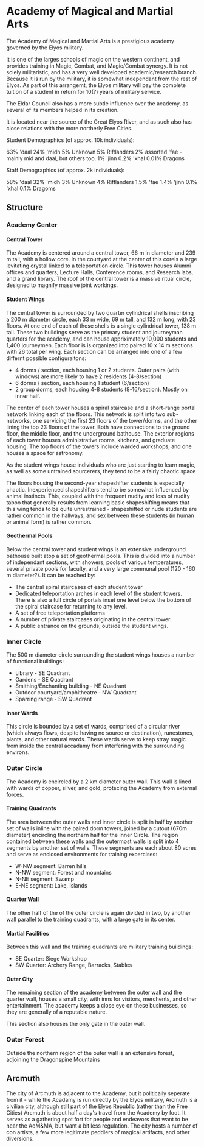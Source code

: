 # Academy of Magical and Martial Arts

The Academy of Magical and Martial Arts is a prestigious academy governed by the Elyos military.

It is one of the larges schools of magic on the western continent, and provides training in Magic, Combat, and Magic/Combat synergy. 
It is not solely militaristic, and has a very well developed academic/research branch.
Because it is run by the military, it is somewhat independant from the rest of Elyos. 
As part of this arrangemt, the Elyos military will pay the complete tuition of a student in return for 10(?) years of military service.

The Eldar Council also has a more subtle influence over the academy, as several of its members helped in its creation.

It is located near the source of the Great Elyos River, and as such also has close relations with the more northerly Free Cities.


Student Demographics (of approx. 10k individuals):

63% 'daal
24% 'midh
5% Unknown
5% Riftlanders
2% assorted 'fae - mainly mid and daal, but others too.
1% 'jinn
0.2% 'xhal
0.01% Dragons

Staff Demographics (of approx. 2k individuals): 

58% 'daal
32% 'midh
3% Unknown
4% Riftlanders
1.5% 'fae
1.4% 'jinn
0.1% 'xhal
0.1% Dragoms 

## Structure

### Academy Center

#### Central Tower

The Academy is centered around a central tower, 66 m in diameter and 239 m tall, with a hollow core. In the courtyard at the center of this coreis a large levitating crystal linked to a teleportation circle.
This tower houses Alumni offices and quarters, Lecture Halls, Conference rooms, and Research labs, and a grand library. The roof of the central tower is a massive ritual circle, designed to magnify massive joint workings.

#### Student Wings

The central tower is surrounded by two quarter cylindrical shells inscribing a 200 m diameter circle, each 33 m wide, 69 m tall, and 132 m long, with 23 floors. 
At one end of each of these shells is a single cylindrical tower, 138 m tall.
These two buildings serve as the primary student and journeyman quarters for the academy, and can house appriximately 10,000 students and 1,400 journeymen.
Each floor is is organized into paired 10 x 14 m sections with 26 total per wing. Each section can be arranged into one of a few differnt possible configuraitons:

 - 4 dorms / section, each housing 1 or 2 students. Outer pairs (with windows) are more likely to have 2 residents (4-8/section)
 - 6 dorms / section, each housing 1 student (6/section)
 - 2 group dorms, each housing 4-8 students (8-16/section). Mostly on inner half.
 
The center of each tower houses a spiral staircase and a short-range portal network linking each of the floors. This network is split into two sub-networks, one servicing the first 23 floors of the tower/dorms, 
and the other lining the top 23 floors of the tower. Both have connections to the ground floor, the middle floor, and the underground bathouse.
The exterior regions of each tower houses administrative rooms, kitchens, and graduate housing. The top floors of the towers include warded workshops, and one houses a space for astronomy.

As the student wings house individuals who are just starting to learn magic, as well as some untrained sourcerers, they tend to be a fairly chaotic space

The floors housing the second-year shapeshifter students is especially chaotic. Inexperienced shapeshifters tend to be somewhat
influenced by animal instincts. This, coupled with the frequent nudity and loss of nudity taboo that generally results from learning basic
shapeshifting means that this wing tends to be quite unrestrained - shapeshifted or nude students are rather common in the hallways, and
sex between these students (in human or animal form) is rather common.

#### Geothermal Pools

Below the central tower and student wings is an extensive underground bathouse built atop a set of geothermal pools.
This is divided into a number of independant sections, with showers, pools of various temperatures, several private pools for faculty, and a very large communal pool (120 - 160 m diameter?).
It can be reached by:
 - The central spiral staircases of each student tower
 - Dedicated teleportation arches in each level of the student towers. There is also a full circle of portals inset one level below the bottom of the spiral staircase for returning to any level.
 - A set of free teleportation platforms
 - A number of private staircases originating in the central tower.
 - A public entrance on the grounds, outside the student wings.

### Inner Circle

The 500 m diameter circle surrounding the student wings houses a number of functional buildings: 

 - Library - SE Quadrant
 - Gardens - SE Quadrant
 - Smithing/Enchanting building - NE Quadrant
 - Outdoor courtyard/amphitheatre - NW Quadrant
 - Sparring range - SW Quadrant
 
#### Inner Wards

This circle is bounded by a set of wards, comprised of a circular river (which always flows, despite having no source or destination), runestones, plants, and other natural wards. 
These wards serve to keep stray magic from inside the central accadamy from interfering with the surrounding environs.

### Outer Circle

The Academy is encircled by a 2 km diameter outer wall. This wall is lined with wards of copper, silver, and gold, protecing the Academy from external forces.

#### Training Quadrants

The area between the outer walls and inner circle is split in half by another set of walls inline with the paired dorm towers, joined by a cutout (670m diameter) encircling the northern half for the Inner Circle.
The region contained between these walls and the outermost walls is split into 4 segments by another set of walls. These segments are each about 80 acres and serve as enclosed environments for training excercises:
 - W-NW segment: Barren hills
 - N-NW segment: Forest and mountains
 - N-NE segment: Swamp
 - E-NE segment: Lake, Islands

#### Quarter Wall

The other half of the of the outer circle is again divided in two, by another wall parallel to the training quadrants, with a large gate in its center. 

#### Martial Facilities

Between this wall and the training quadrants are military training buildings:
 - SE Quarter: Siege Workshop
 - SW Quarter: Archery Range, Barracks, Stables

#### Outer City

The remaining section of the academy between the outer wall and the quarter wall, houses a small city, with inns for visitors, merchents, and other entertainment. 
The academy keeps a close eye on these businesses, so they are generally of a reputable nature.

This section also houses the only gate in the outer wall.

### Outer Forest

Outside the northern region of the outer wall is an extensive forest, adjoining the Dragonspine Mountains


## Arcmuth

The city of Arcmuth is adjacent to the Academy, but it politically seperate from it - while the Acadamy is run directly by the Elyos military, Arcmuth is a civilian city, although still part of the Elyos Republic (rather than the Free Cities)
Arcmuth is about half a day's travel from the Academy by foot. It serves as a gathering spot fort for people and endeavors that want to be near the AoM&MA, but want a bit less regulation.
The city hosts a number of con artists, a few more legitimate peddlers of magical artifacts, and other diversions.